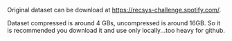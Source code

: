 Original dataset can be download at <https://recsys-challenge.spotify.com/>.

Dataset compressed is around 4 GBs, uncompressed is around 16GB.
So it is recommended you download it and use only locally...too heavy for github.


